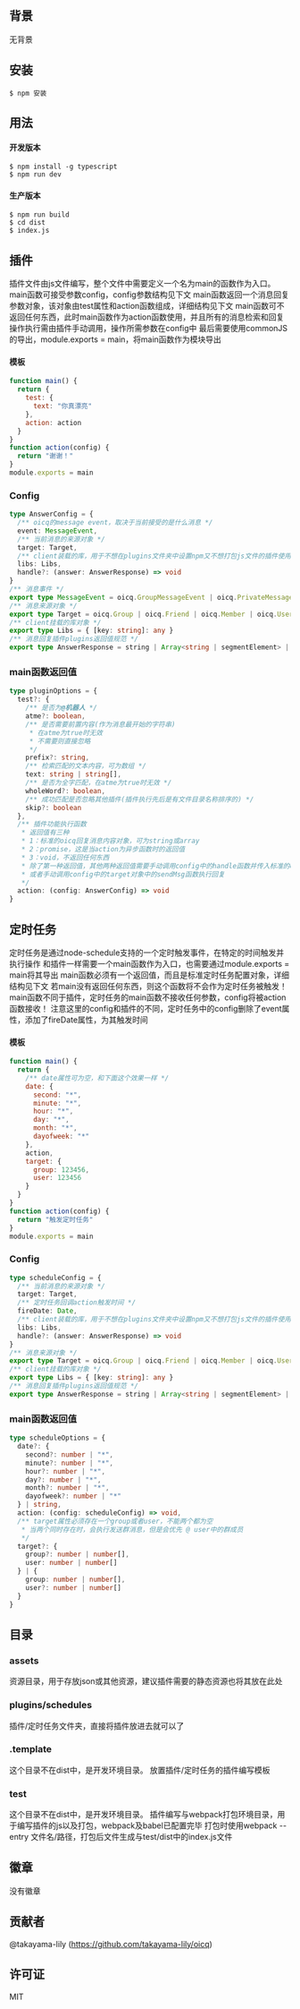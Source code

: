 ## 背景
无背景

## 安装
```shell
$ npm 安装
```

## 用法
#### 开发版本
```shell
$ npm install -g typescript
$ npm run dev
```
#### 生产版本
```shell
$ npm run build
$ cd dist
$ index.js
```

## 插件
插件文件由js文件编写，整个文件中需要定义一个名为main的函数作为入口。
main函数可接受参数config，config参数结构见下文
main函数返回一个消息回复参数对象，该对象由test属性和action函数组成，详细结构见下文
main函数可不返回任何东西，此时main函数作为action函数使用，并且所有的消息检索和回复操作执行需由插件手动调用，操作所需参数在config中
最后需要使用commonJS的导出，module.exports = main，将main函数作为模块导出
#### 模板
```javascript
function main() {
  return {
    test: {
      text: "你真漂亮"
    },
    action: action
  }
}
function action(config) {
  return "谢谢！"
}
module.exports = main
```

### Config
```typescript
type AnswerConfig = {
  /** oicq的message event，取决于当前接受的是什么消息 */
  event: MessageEvent,
  /** 当前消息的来源对象 */
  target: Target,
  /** client装载的库，用于不想在plugins文件夹中设置npm又不想打包js文件的插件使用一些库，重点是oicq库，其中有segment是转化消息对象的 */
  libs: Libs,
  handle?: (answer: AnswerResponse) => void
}
/** 消息事件 */
export type MessageEvent = oicq.GroupMessageEvent | oicq.PrivateMessageEvent | oicq.DiscussMessageEvent
/** 消息来源对象 */
export type Target = oicq.Group | oicq.Friend | oicq.Member | oicq.User | oicq.Discuss
/** client挂载的库对象 */
export type Libs = { [key: string]: any }
/** 消息回复插件plugins返回值规范 */
export type AnswerResponse = string | Array<string | segmentElement> | void
```
### main函数返回值
```typescript
type pluginOptions = {
  test?: {
    /** 是否为@机器人 */
    atme?: boolean,
    /** 是否需要前置内容(作为消息最开始的字符串)
     * 在atme为true时无效
     * 不需要则直接忽略
     */
    prefix?: string,
    /** 检索匹配的文本内容，可为数组 */
    text: string | string[],
    /** 是否为全字匹配，在atme为true时无效 */
    wholeWord?: boolean,
    /** 成功匹配是否忽略其他插件(插件执行先后是有文件目录名称排序的) */
    skip?: boolean
  },
  /** 插件功能执行函数
   * 返回值有三种
   * 1：标准的oicq回复消息内容对象，可为string或array
   * 2：promise，这是当action为异步函数时的返回值
   * 3：void，不返回任何东西
   * 除了第一种返回值，其他两种返回值需要手动调用config中的handle函数并传入标准的oicq回复消息内容对象执行回复，
   * 或者手动调用config中的target对象中的sendMsg函数执行回复
   */
  action: (config: AnswerConfig) => void
}
```

## 定时任务
定时任务是通过node-schedule支持的一个定时触发事件，在特定的时间触发并执行操作
和插件一样需要一个main函数作为入口，也需要通过module.exports = main将其导出
main函数必须有一个返回值，而且是标准定时任务配置对象，详细结构见下文
若main没有返回任何东西，则这个函数将不会作为定时任务被触发！
main函数不同于插件，定时任务的main函数不接收任何参数，config将被action函数接收！
注意这里的config和插件的不同，定时任务中的config删除了event属性，添加了fireDate属性，为其触发时间
#### 模板
```javascript
function main() {
  return {
    /** date属性可为空，和下面这个效果一样 */
    date: {
      second: "*",
      minute: "*",
      hour: "*",
      day: "*",
      month: "*",
      dayofweek: "*"
    },
    action,
    target: {
      group: 123456,
      user: 123456
    }
  }
}
function action(config) {
  return "触发定时任务"
}
module.exports = main
```
### Config
```typescript
type scheduleConfig = {
  /** 当前消息的来源对象 */
  target: Target,
  /** 定时任务回调action触发时间 */
  fireDate: Date,
  /** client装载的库，用于不想在plugins文件夹中设置npm又不想打包js文件的插件使用一些库，重点是oicq库，其中有segment是转化消息对象的 */
  libs: Libs,
  handle?: (answer: AnswerResponse) => void
}
/** 消息来源对象 */
export type Target = oicq.Group | oicq.Friend | oicq.Member | oicq.User | oicq.Discuss
/** client挂载的库对象 */
export type Libs = { [key: string]: any }
/** 消息回复插件plugins返回值规范 */
export type AnswerResponse = string | Array<string | segmentElement> | void
```
### main函数返回值
```typescript
type scheduleOptions = {
  date?: {
    second?: number | "*",
    minute?: number | "*",
    hour?: number | "*",
    day?: number | "*",
    month?: number | "*",
    dayofweek?: number | "*"
  } | string,
  action: (config: scheduleConfig) => void,
  /** target属性必须存在一个group或者user，不能两个都为空
   * 当两个同时存在时，会执行发送群消息，但是会优先 @ user中的群成员
   */
  target?: {
    group?: number | number[],
    user: number | number[]
  } | {
    group: number | number[],
    user?: number | number[]
  }
}
```

## 目录
### assets
资源目录，用于存放json或其他资源，建议插件需要的静态资源也将其放在此处
### plugins/schedules
插件/定时任务文件夹，直接将插件放进去就可以了
### .template
这个目录不在dist中，是开发环境目录。
放置插件/定时任务的插件编写模板
### test
这个目录不在dist中，是开发环境目录。
插件编写与webpack打包环境目录，用于编写插件的js以及打包，webpack及babel已配置完毕
打包时使用webpack --entry 文件名/路径，打包后文件生成与test/dist中的index.js文件

## 徽章
没有徽章

## 贡献者
@takayama-lily (https://github.com/takayama-lily/oicq)

## 许可证
MIT